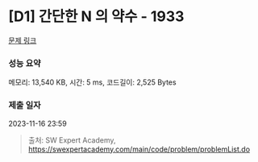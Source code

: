 # [D1] 간단한 N 의 약수 - 1933 

[문제 링크](https://swexpertacademy.com/main/code/problem/problemDetail.do?contestProbId=AV5PhcWaAKIDFAUq) 

### 성능 요약

메모리: 13,540 KB, 시간: 5 ms, 코드길이: 2,525 Bytes

### 제출 일자

2023-11-16 23:59



> 출처: SW Expert Academy, https://swexpertacademy.com/main/code/problem/problemList.do